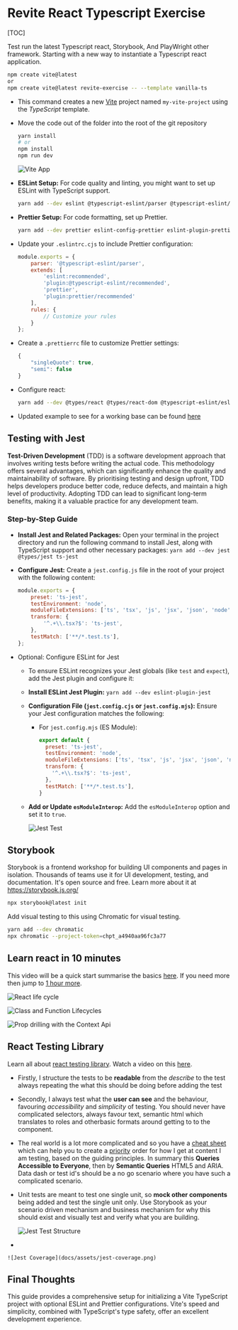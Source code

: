# Revite React Typescript Exercise
[TOC]

Test run the latest Typescript react, Storybook, And PlayWright other framework. Starting with a new way to instantiate a Typescript react application.

```bash
npm create vite@latest
or 
npm create vite@latest revite-exercise -- --template vanilla-ts
```

- This command creates a new [Vite](https://vitejs.dev/guide/) project named `my-vite-project` using the *TypeScript* template.

- Move the code out of the folder into the root of the git repository

  ```bash
  yarn install 
  # or 
  npm install
  npm run dev
  ```

  ![Vite App](docs/assets/vite.png)

- **ESLint Setup:** For code quality and linting, you might want to set up ESLint with TypeScript support.

  ```bash
  yarn add --dev eslint @typescript-eslint/parser @typescript-eslint/eslint-plugin
  ```

- **Prettier Setup:** For code formatting, set up Prettier.

  ```bash
  yarn add --dev prettier eslint-config-prettier eslint-plugin-prettier
  ```

- Update your `.eslintrc.cjs` to include Prettier configuration:

  ```js
  module.exports = {
      parser: '@typescript-eslint/parser',
      extends: [
          'eslint:recommended',
          'plugin:@typescript-eslint/recommended',
          'prettier',
          'plugin:prettier/recommended'
      ],
      rules: {
          // Customize your rules
      }
  };
  
  ```

- Create a `.prettierrc` file to customize Prettier settings:

  ```js
  {
      "singleQuote": true,
      "semi": false
  }
  ```

- Configure react: 

  ```bash
  yarn add --dev @types/react @types/react-dom @typescript-eslint/eslint-plugin @typescript-eslint/parser @vitejs/plugin-react typescript 
  ```

- Updated example to see for a working base can be found [here](https://stackblitz.com/edit/vitejs-vite-jrsfbb?file=package.json&terminal=dev)


## Testing with Jest

**Test-Driven Development** (TDD) is a software development approach that involves writing tests before writing the actual code. This methodology offers several advantages, which can significantly enhance the quality and maintainability of software. By prioritising testing and design upfront, TDD helps developers produce better code, reduce defects, and maintain a high level of productivity. Adopting TDD can lead to significant long-term benefits, making it a valuable practice for any development team.

### Step-by-Step Guide

- **Install Jest and Related Packages:** Open your terminal in the project directory and run the following command to install Jest, along with TypeScript support and other necessary packages: `yarn add --dev jest @types/jest ts-jest`

- **Configure Jest:** Create a `jest.config.js` file in the root of your project with the following content:

  ```javascript
  module.exports = {
      preset: 'ts-jest',
      testEnvironment: 'node',
      moduleFileExtensions: ['ts', 'tsx', 'js', 'jsx', 'json', 'node'],
      transform: {
          '^.+\\.tsx?$': 'ts-jest',
      },
      testMatch: ['**/*.test.ts'],
  };
  
  ```

- Optional: Configure ESLint for Jest

  - To ensure ESLint recognizes your Jest globals (like `test` and `expect`), add the Jest plugin and configure it:

  - **Install ESLint Jest Plugin:** `yarn add --dev eslint-plugin-jest`

  - **Configuration File (`jest.config.cjs` or `jest.config.mjs`):** Ensure your Jest configuration matches the following:

    - For `jest.config.mjs`  (ES Module):

      ```javascript
      export default {
        preset: 'ts-jest',
        testEnvironment: 'node',
        moduleFileExtensions: ['ts', 'tsx', 'js', 'jsx', 'json', 'node'],
        transform: {
          '^.+\\.tsx?$': 'ts-jest',
        },
        testMatch: ['**/*.test.ts'],
      }
      ```
    
  - **Add or Update `esModuleInterop`:** Add the `esModuleInterop` option and set it to `true`.

    ![Jest Test](docs/assets/jest-test.png)


## Storybook

Storybook is a frontend workshop for building UI components and pages in isolation. Thousands of teams use it for UI development, testing, and documentation. It's open source and free. Learn more about it at https://storybook.js.org/

```bash
npx storybook@latest init
```

Add visual testing to this using Chromatic for visual testing.

```bash
yarn add --dev chromatic
npx chromatic --project-token=chpt_a4940aa96fc3a77
```

## Learn react in 10 minutes

This video will be a quick start summarise the basics [here](https://www.youtube.com/watch?v=s2skans2dP4). If you need more then jump to [1 hour more](https://www.youtube.com/watch?v=SqcY0GlETPk).

![React life cycle](docs/assets/react-life-cycle.png)

![Class and Function Lifecycles](docs/assets/class-vs-function-cycles.png)

![Prop drilling with the Context Api](docs/assets/prop-drilling.png)

## React Testing Library

Learn all about [react testing library](https://testing-library.com/docs/react-testing-library/intro). Watch a video on this [here](https://www.youtube.com/watch?v=JKOwJUM4_RM). 

- Firstly, I structure the tests to be **readable** from the *describe* to the test always repeating the what this should be doing before adding the test
- Secondly, I always test what the **user can see** and the behaviour, favouring *accessibility* and *simplicity* of testing. You should never have complicated selectors, always favour text, semantic html which translates to roles and otherbasic formats around getting to to the component. 
- The real world is a lot more complicated and so you have a [cheat sheet](https://testing-library.com/docs/react-testing-library/cheatsheet) which can help you to create a [priority](https://testing-library.com/docs/queries/about#priority) order for how I get at content I am testing, based on the guiding principles. In summary this **Queries Accessible to Everyone**, then by **Semantic Queries** HTML5 and ARIA. Data dash or test id's should be a no go scenario where you have such a complicated scenario.
- Unit tests are meant to test one single unit, so **mock other components** being added and test the single unit only. Use Storybook as your scenario driven mechanism and business mechanism for why this should exist and visually test and verify what you are building.

	![Jest Test Structure](docs/assets/jest-test.png)

- 

	![Jest Coverage](docs/assets/jest-coverage.png)

## Final Thoughts

This guide provides a comprehensive setup for initializing a Vite TypeScript project with optional ESLint and Prettier configurations. Vite's speed and simplicity, combined with TypeScript's type safety, offer an excellent development experience.
